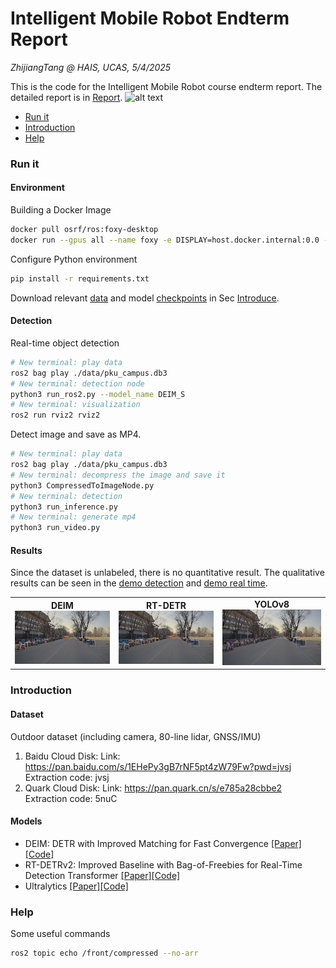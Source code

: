 # Intelligent Mobile Robot Endterm Report
*ZhijiangTang @ HAIS, UCAS, 5/4/2025*

This is the code for the Intelligent Mobile Robot course endterm report. The detailed report is in [Report](<Endterm Report.pdf>).
![alt text](figures/demo_detection.gif)


- [Run it](#run-it)
- [Introduction](#introduction)
- [Help](#help)

### Run it

#### Environment
Building a Docker Image
```bash
docker pull osrf/ros:foxy-desktop
docker run --gpus all --name foxy -e DISPLAY=host.docker.internal:0.0 -it osrf/ros:foxy-desktop
```

Configure Python environment
```bash
pip install -r requirements.txt
```
Download relevant [data](data) and model [checkpoints](checkpoints) in Sec [Introduce](#introduce).
#### Detection
Real-time object detection
```bash
# New terminal: play data
ros2 bag play ./data/pku_campus.db3 
# New terminal: detection node
python3 run_ros2.py --model_name DEIM_S
# New terminal: visualization
ros2 run rviz2 rviz2
```
Detect image and save as MP4.

```bash
# New terminal: play data
ros2 bag play ./data/pku_campus.db3 
# New terminal: decompress the image and save it
python3 CompressedToImageNode.py
# New terminal: detection
python3 run_inference.py
# New terminal: generate mp4
python3 run_video.py
```
#### Results
Since the dataset is unlabeled, there is no quantitative result. The qualitative results can be seen in the [demo detection](figures/demo_detection.mp4) and [demo real time](figures/demo_realtime.mp4).


<table>
  <tr>
    <td align="center">
      <strong>DEIM</strong><br>
      <img src="figures/DEIM_S.jpg" width="200">
    </td>
    <td align="center">
      <strong>RT-DETR</strong><br>
      <img src="figures/RTDETR_S.jpg" width="200">
    </td>
    <td align="center">
      <strong>YOLOv8</strong><br>
      <img src="figures/YOLO.jpg" width="200">
    </td>
  </tr>
</table>



### Introduction
#### Dataset
Outdoor dataset (including camera, 80-line lidar, GNSS/IMU)
1. Baidu Cloud Disk: Link: https://pan.baidu.com/s/1EHePy3gB7rNF5pt4zW79Fw?pwd=jvsj Extraction code: jvsj
2. Quark Cloud Disk: Link: https://pan.quark.cn/s/e785a28cbbe2 Extraction code: 5nuC
#### Models
- DEIM: DETR with Improved Matching for Fast Convergence [[Paper]](https://arxiv.org/pdf/2412.04234)[[Code]](https://github.com/ShihuaHuang95/DEIM)
- RT-DETRv2: Improved Baseline with Bag-of-Freebies for Real-Time Detection Transformer [[Paper]](https://arxiv.org/pdf/2407.17140)[[Code]](https://github.com/lyuwenyu/RT-DETR)
- Ultralytics [[Paper]](https://docs.ultralytics.com/zh#where-to-start)[[Code]](https://github.com/ultralytics/ultralytics.git)


### Help
Some useful commands
```bash
ros2 topic echo /front/compressed --no-arr
```
